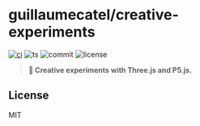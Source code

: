 # guillaumecatel/creative-experiments

[![ci][ci-badge]][ci-link]
![ts][ts-badge]
![commit][commit-badge]
![license][license-badge]

> **🎨 Creative experiments with Three.js and P5.js.**

## License

MIT

[ci-badge]: https://github.com/guillaumecatel/creative-experiments/actions/workflows/ci.yaml/badge.svg?branch=main
[ci-link]: https://github.com/guillaumecatel/creative-experiments/actions/workflows/ci.yaml
[ts-badge]: https://badgen.net/badge/-/TypeScript/blue?icon=typescript&label
[commit-badge]: https://img.shields.io/github/commit-activity/m/guillaumecatel/creative-experiments
[license-badge]: https://img.shields.io/github/license/guillaumecatel/creative-experiments
